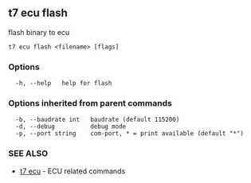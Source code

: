 ## t7 ecu flash

flash binary to ecu

```
t7 ecu flash <filename> [flags]
```

### Options

```
  -h, --help   help for flash
```

### Options inherited from parent commands

```
  -b, --baudrate int   baudrate (default 115200)
  -d, --debug          debug mode
  -p, --port string    com-port, * = print available (default "*")
```

### SEE ALSO

* [t7 ecu](t7_ecu.md)	 - ECU related commands

